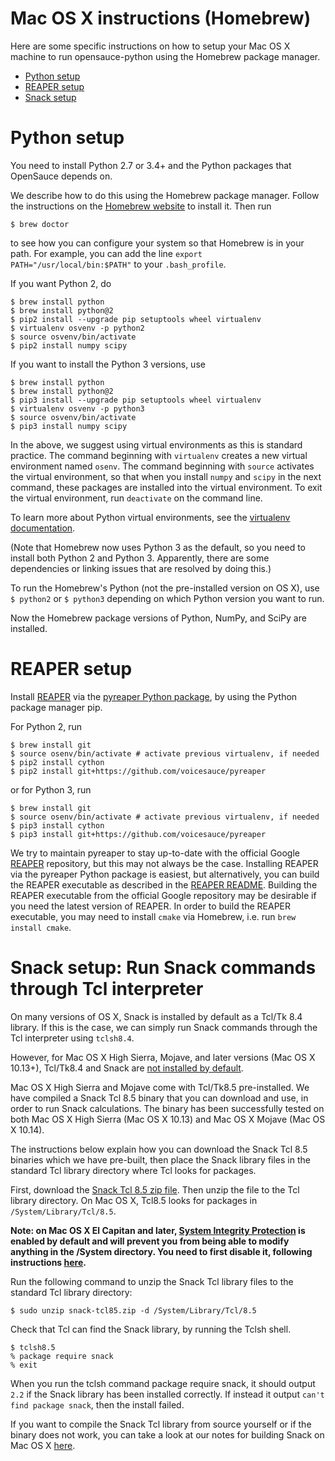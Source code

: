 Mac OS X instructions (Homebrew)
================================

Here are some specific instructions on how to setup your Mac OS X machine to
run opensauce-python using the Homebrew package manager.

* [Python setup](#python)
* [REAPER setup](#reaper)
* [Snack setup](#snack)

# <A NAME="python">Python setup</A>

You need to install Python 2.7 or 3.4+ and the Python packages that OpenSauce
depends on.

We describe how to do this using the Homebrew package manager. Follow the
instructions on the [Homebrew website](https://brew.sh/) to install it. Then
run

    $ brew doctor

to see how you can configure your system so that Homebrew is in your path. For
example, you can add the line `export PATH="/usr/local/bin:$PATH"` to your
`.bash_profile`.

If you want Python 2, do

    $ brew install python
    $ brew install python@2
    $ pip2 install --upgrade pip setuptools wheel virtualenv
    $ virtualenv osvenv -p python2
    $ source osvenv/bin/activate
    $ pip2 install numpy scipy

If you want to install the Python 3 versions, use

    $ brew install python
    $ brew install python@2
    $ pip3 install --upgrade pip setuptools wheel virtualenv
    $ virtualenv osvenv -p python3
    $ source osvenv/bin/activate
    $ pip3 install numpy scipy

In the above, we suggest using virtual environments as this is standard
practice. The command beginning with `virtualenv` creates a new virtual
environment named `osenv`. The command beginning with `source` activates the
virtual environment, so that when you install `numpy` and `scipy` in the next
command, these packages are installed into the virtual environment. To exit the
virtual environment, run `deactivate` on the command line.

To learn more about Python virtual environments, see the
[virtualenv documentation](https://virtualenv.pypa.io/en/stable/).

(Note that Homebrew now uses Python 3 as the default, so you need to install
both Python 2 and Python 3. Apparently, there are some dependencies or linking
issues that are resolved by doing this.)

To run the Homebrew's Python (not the pre-installed version on OS X), use
`$ python2` or `$ python3` depending on which Python version you want to run.

Now the Homebrew package versions of Python, NumPy, and SciPy are
installed.

# <A NAME="reaper">REAPER</A> setup

Install [REAPER](https://github.com/google/REAPER) via the
[pyreaper Python package](https://github.com/r9y9/pyreaper), by using the
Python package manager pip.

For Python 2, run

    $ brew install git
    $ source osenv/bin/activate # activate previous virtualenv, if needed
    $ pip2 install cython
    $ pip2 install git+https://github.com/voicesauce/pyreaper

or for Python 3, run

    $ brew install git
    $ source osenv/bin/activate # activate previous virtualenv, if needed
    $ pip3 install cython
    $ pip3 install git+https://github.com/voicesauce/pyreaper

We try to maintain pyreaper to stay up-to-date with the official Google
[REAPER](https://github.com/google/REAPER) repository, but this may not always
be the case. Installing REAPER via the pyreaper Python package is easiest, but
alternatively, you can build the REAPER executable as described in the
[REAPER README](https://github.com/google/REAPER/README.md). Building the
REAPER executable from the official Google repository may be desirable if you
need the latest version of REAPER. In order to build the REAPER executable,
you may need to install `cmake` via Homebrew, i.e. run `brew install cmake`.

# <A NAME="snack">Snack setup</A>: Run Snack commands through Tcl interpreter

On many versions of OS X, Snack is installed by default as a Tcl/Tk 8.4
library. If this is the case, we can simply run Snack commands through the Tcl
interpreter using `tclsh8.4`.

However, for Mac OS X High Sierra, Mojave, and later versions
(Mac OS X 10.13+), Tcl/Tk8.4 and Snack are
[not installed by default](https://github.com/voicesauce/opensauce-python/issues/33).

Mac OS X High Sierra and Mojave come with Tcl/Tk8.5 pre-installed. We have
compiled a Snack Tcl 8.5 binary that you can download and use, in order to run
Snack calculations.  The binary has been successfully tested on both Mac OS X
High Sierra (Mac OS X 10.13) and Mac OS X Mojave (Mac OS X 10.14).

The instructions below explain how you can download the Snack Tcl 8.5 binaries
which we have pre-built, then place the Snack library files in the standard Tcl
library directory where Tcl looks for packages.

First, download the
[Snack Tcl 8.5 zip file](https://github.com/voicesauce/opensauce-python/raw/master/opensauce/mac/snack-tcl85.zip).
Then unzip the file to the Tcl library directory. On Mac OS X, Tcl8.5 looks for
packages in `/System/Library/Tcl/8.5`.

**Note: on Mac OS X El Capitan and later,
[System Integrity Protection](https://support.apple.com/en-us/HT204899) is
enabled by default and will prevent you from being able to modify anything in
the /System directory. You need to first disable it, following instructions
[here](https://totalfinder.binaryage.com/sip).**

Run the following command to unzip the Snack Tcl library files to the standard
Tcl library directory:

    $ sudo unzip snack-tcl85.zip -d /System/Library/Tcl/8.5

Check that Tcl can find the Snack library, by running the Tclsh shell.

    $ tclsh8.5
    % package require snack
    % exit

When you run the tclsh command package require snack, it should output `2.2`
if the Snack library has been installed correctly. If instead it output
`can't find package snack`, then the install failed.

If you want to compile the Snack Tcl library from source yourself or if the
binary does not work, you can take a look at our notes for building Snack on
Mac OS X [here](MAC-OS-X-SNACK.md).

